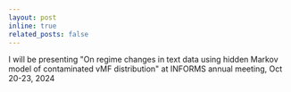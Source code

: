 ```yaml
---
layout: post
inline: true
related_posts: false
---
```

I will be presenting "On regime changes in text data using hidden Markov model of contaminated vMF distribution" at INFORMS annual meeting, Oct 20-23, 2024
